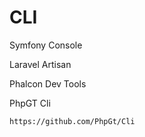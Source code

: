 # CLI

Symfony Console


Laravel Artisan


Phalcon Dev Tools


PhpGT Cli  

    https://github.com/PhpGt/Cli